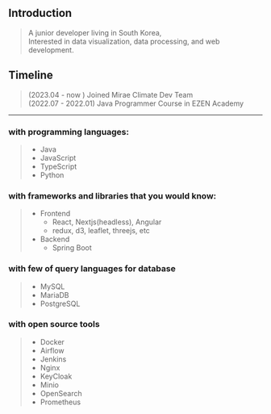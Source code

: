
## Introduction

> A junior developer living in South Korea,   
> Interested in data visualization, data processing, and web development.


## Timeline
>  (2023.04 - now ) Joined Mirae Climate Dev Team   
>  (2022.07 - 2022.01) Java Programmer Course in EZEN Academy
---

### with programming languages: 
> - Java
> - JavaScript
> - TypeScript
> - Python

### with frameworks and libraries that you would know: 
> - Frontend
>   - React, Nextjs(headless), Angular
>   - redux, d3, leaflet, threejs, etc 
> - Backend
>   - Spring Boot

### with few of query languages for database
> - MySQL
> - MariaDB
> - PostgreSQL
 
### with open source tools 
> - Docker
> - Airflow
> - Jenkins
> - Nginx
> - KeyCloak
> - Minio
> - OpenSearch
> - Prometheus


<!--
**greyfolk99/greyfolk99** is a ✨ _special_ ✨ repository because its `README.md` (this file) appears on your GitHub profile.

Here are some ideas to get you started:

- 🔭 I’m currently working on ...
- 🌱 I’m currently learning ...
- 👯 I’m looking to collaborate on ...
- 🤔 I’m looking for help with ...
- 💬 Ask me about ...
- 📫 How to reach me: ...
- 😄 Pronouns: ...
- ⚡ Fun fact: ...
-->
